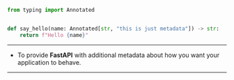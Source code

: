 ``` python
from typing import Annotated


def say_hello(name: Annotated[str, "this is just metadata"]) -> str:
    return f"Hello {name}"
```

---
- To provide **FastAPI** with additional metadata about how you want your application to behave.

---


